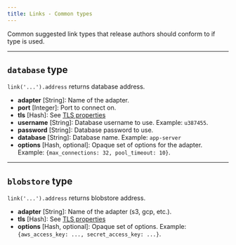 ```yaml
---
title: Links - Common types
---
```


Common suggested link types that release authors should conform to if type is used.

---
## <a id="database"></a> `database` type

`link('...').address` returns database address.

* **adapter** [String]: Name of the adapter.
* **port** [Integer]: Port to connect on.
* **tls** [Hash]: See [TLS properties](props-common.md#tls)
* **username** [String]: Database username to use. Example: `u387455`.
* **password** [String]: Database password to use.
* **database** [String]: Database name. Example: `app-server`
* **options** [Hash, optional]: Opaque set of options for the adapter. Example: `{max_connections: 32, pool_timeout: 10}`.

---
## <a id="blobstore"></a> `blobstore` type

`link('...').address` returns blobstore address.

* **adapter** [String]: Name of the adapter (s3, gcp, etc.).
* **tls** [Hash]: See [TLS properties](props-common.md#tls)
* **options** [Hash, optional]: Opaque set of options. Example: `{aws_access_key: ..., secret_access_key: ...}`.
